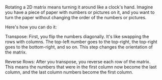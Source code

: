 Rotating a 2D matrix means turning it around like a clock's hand. Imagine you have a piece of paper with numbers or pictures on it, and you want to turn the paper without changing the order of the numbers or pictures.

Here's how you can do it:

Transpose: First, you flip the numbers diagonally. It's like swapping the rows with columns. The top-left number goes to the top-right, the top-right goes to the bottom-right, and so on. This step changes the orientation of the matrix.

Reverse Rows: After you transpose, you reverse each row of the matrix. This means the numbers that were in the first column now become the last column, and the last column numbers become the first column.
